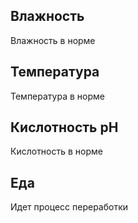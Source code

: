 ## Влажность

Влажность в норме

## Температура

Температура в норме

## Кислотность pH

Кислотность в норме

## Еда

Идет процесс переработки

